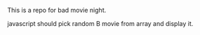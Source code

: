 This is a repo for bad movie night.

javascript should pick random B movie from array and display it.